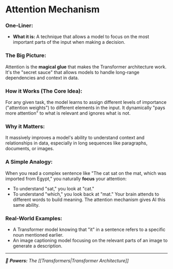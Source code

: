 # Attention Mechanism

### One-Liner:
*   **What it is:** A technique that allows a model to focus on the most important parts of the input when making a decision.

### The Big Picture:
Attention is the **magical glue** that makes the Transformer architecture work. It's the "secret sauce" that allows models to handle long-range dependencies and context in data.

### How it Works (The Core Idea):
For any given task, the model learns to assign different levels of importance ("attention weights") to different elements in the input. It dynamically "pays more attention" to what is relevant and ignores what is not.

### Why it Matters:
It massively improves a model's ability to understand context and relationships in data, especially in long sequences like paragraphs, documents, or images.

### A Simple Analogy:
When you read a complex sentence like "The cat sat on the mat, which was imported from Egypt," you naturally **focus** your attention:
*   To understand "sat," you look at "cat."
*   To understand "which," you look back at "mat."
Your brain attends to different words to build meaning. The attention mechanism gives AI this same ability.

### Real-World Examples:
*   A Transformer model knowing that "it" in a sentence refers to a specific noun mentioned earlier.
*   An image captioning model focusing on the relevant parts of an image to generate a description.

---
*🔗 **Powers:** The [[Transformers|Transformer Architecture]]*
